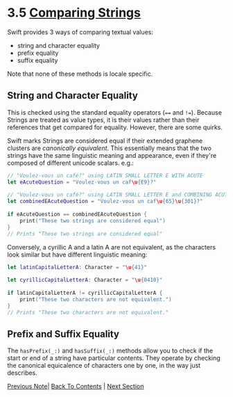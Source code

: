 # 3.5 [Comparing Strings](https://developer.apple.com/library/content/documentation/Swift/Conceptual/Swift_Programming_Language/StringsAndCharacters.html#//apple_ref/doc/uid/TP40014097-CH7-ID298)

Swift provides 3 ways of comparing textual values:
* string and character equality
* prefix equality
* suffix equality

Note that none of these methods is locale specific.

## String and Character Equality

This is checked using the standard equality operators (`==` and `!=`). Because Strings are treated as value types, it is their values rather than their references that get compared for equality. However, there are some quirks.

Swift marks Strings are considered equal if their extended graphene clusters are *canonically equivalent*. This essentially means that the two strings have the same linguistic meaning and appearance, even if they're composed of different unicode scalars. e.g.:
```Swift
// "Voulez-vous un café?" using LATIN SMALL LETTER E WITH ACUTE
let eAcuteQuestion = "Voulez-vous un caf\u{E9}?"
 
// "Voulez-vous un café?" using LATIN SMALL LETTER E and COMBINING ACUTE ACCENT
let combinedEAcuteQuestion = "Voulez-vous un caf\u{65}\u{301}?"
 
if eAcuteQuestion == combinedEAcuteQuestion {
    print("These two strings are considered equal")
}
// Prints "These two strings are considered equal"
```
Conversely, a cyrillic A and a latin A are not equivalent, as the characters look similar but have different linguistic meaning:
```Swift
let latinCapitalLetterA: Character = "\u{41}"
 
let cyrillicCapitalLetterA: Character = "\u{0410}"
 
if latinCapitalLetterA != cyrillicCapitalLetterA {
    print("These two characters are not equivalent.")
}
// Prints "These two characters are not equivalent."
```

## Prefix and Suffix Equality
The `hasPrefix(_:)` and `hasSuffix(_:)` methods allow you to check if the start or end of a string have particular contents. They operate by checking the canonical equicalence of characters one by one, in the way just describes.

[Previous Note](../3%20-%20Strings%20and%20Characters/3.4%20-%20Substrings.md)| [Back To Contents](https://github.com/Firanus/swift-language-guide-notes) |  [Next Section](../4%20-%20Collection%20Types/4.0%20-%20Collection%20Types.md)